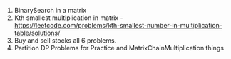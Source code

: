 1. BinarySearch in a matrix
2. Kth smallest multiplication in matrix - https://leetcode.com/problems/kth-smallest-number-in-multiplication-table/solutions/
3. Buy and sell stocks all 6 problems.
4. Partition DP Problems for Practice and MatrixChainMultiplication things


